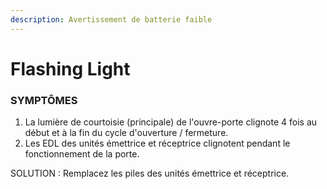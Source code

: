 ```yaml
---
description: Avertissement de batterie faible
---
```


# Flashing Light

### SYMPTÔMES  
   
1. La lumière de courtoisie (principale) de l'ouvre-porte clignote 4 fois au début et à la fin du cycle d'ouverture / fermeture.  
2. Les EDL des unités émettrice et réceptrice clignotent pendant le fonctionnement de la porte.  
   
SOLUTION : Remplacez les piles des unités émettrice et réceptrice.



